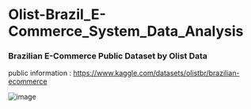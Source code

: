 # Olist-Brazil_E-Commerce_System_Data_Analysis

### Brazilian E-Commerce Public Dataset by Olist Data

public information : https://www.kaggle.com/datasets/olistbr/brazilian-ecommerce


![image](https://github.com/iJaeDragon/Olist-Brazil_E-Commerce_System_Data_Analysis/assets/66985977/bb93c0fc-a522-4dbe-ab52-287498c1c7a7)
